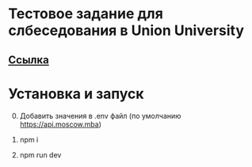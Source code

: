 # Тестовое задание для слбеседования в Union University

## [Ссылка](https://docs.google.com/document/d/1EwkeSiZDE5c3w-ao3Cg-k981Q_-2fCmdA8ccH4omRco/edit#heading=h.bnmhyns2ag2j)

# Установка и запуск

0. Добавить значения в .env файл (по умолчанию https://api.moscow.mba)

1. npm i

2. npm run dev

